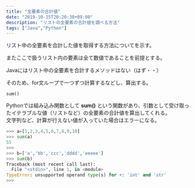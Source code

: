 ```yaml
---
title: "全要素の合計値"
date: "2019-10-15T20:20:30+09:00"
description: "リストの全要素の合計値を調べる方法"
tags: ["Java","Python"]
---
```


リスト中の全要素を合計した値を取得する方法についてを示す。

またここで扱うリスト内の要素は全て数値であることを前提とする。  

<div class="note_content_by_programming_language" id="note_content_Java">

Javaにはリスト中の全要素を合計するメソッドはない（はず・・）  

そのため、for文ループで一つずつ計算するなどし、算出する。

</div>
<div class="note_content_by_programming_language" id="note_content_Python">

`sum()`

Pythonでは組み込み関数として **sum()** という関数があり、引数として受け取ったイテラブルな値（リストなど）の全要素の合計値を算出してくれる。  
文字列など、計算が行えない値が入っていた場合はエラーになる。  

```python
>>> a=[1,2,3,4,5,6,7,8,9,10]
>>> sum(a)
55
>>>
>>> b=['a','bb','ccc','dddd','eeeee']
>>> sum(b)
Traceback (most recent call last):
  File "<stdin>", line 1, in <module>
TypeError: unsupported operand type(s) for +: 'int' and 'str'
>>>
```

</div>


